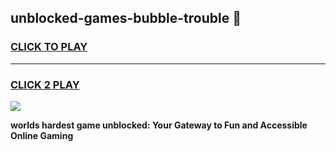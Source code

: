 
## unblocked-games-bubble-trouble 👋
<h3>
<a href="https://premium.freeplayer.one?title=unblocked-games-bubble-trouble&ref=14F">CLICK TO PLAY</a></h3>
<hr>

<h3>
<a href="https://premium.freeplayer.one?title=unblocked-games-bubble-trouble&ref=14F">CLICK 2 PLAY</a>
  
</h3>

<a href="https://premium.freeplayer.one?title=unblocked-games-bubble-trouble&ref=12F/"><img src="https://clearcache.store/games.png"></a>


**worlds hardest game unblocked: Your Gateway to Fun and Accessible Online Gaming**
